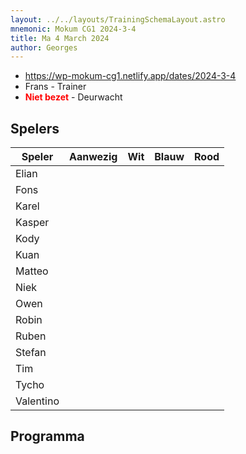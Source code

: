 ```yaml
---
layout: ../../layouts/TrainingSchemaLayout.astro
mnemonic: Mokum CG1 2024-3-4
title: Ma 4 March 2024
author: Georges
---
```


- https://wp-mokum-cg1.netlify.app/dates/2024-3-4
- Frans - Trainer
- <span style="color:red">**Niet bezet**</span> - Deurwacht
## Spelers
| Speler | Aanwezig | Wit | Blauw | Rood |
|--------|----------|-----|-------|------|
| Elian | | | | | |
| Fons | | | | | |
| Karel | | | | | |
| Kasper | | | | | |
| Kody | | | | | |
| Kuan | | | | | |
| Matteo | | | | | |
| Niek | | | | | |
| Owen | | | | | |
| Robin | | | | | |
| Ruben | | | | | |
| Stefan | | | | | |
| Tim | | | | | |
| Tycho | | | | | |
| Valentino | | | | | |
## Programma




